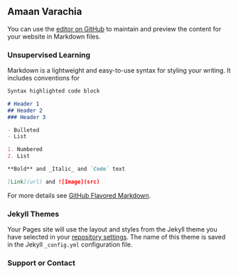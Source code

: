 ## Amaan Varachia 

You can use the [editor on GitHub](https://github.com/amaanvarachia/amaanvarachia.github.io/edit/main/README.md) to maintain and preview the content for your website in Markdown files.



### Unsupervised Learning

Markdown is a lightweight and easy-to-use syntax for styling your writing. It includes conventions for

```markdown
Syntax highlighted code block

# Header 1
## Header 2
### Header 3

- Bulleted
- List

1. Numbered
2. List

**Bold** and _Italic_ and `Code` text

[Link](url) and ![Image](src)
```

For more details see [GitHub Flavored Markdown](https://guides.github.com/features/mastering-markdown/).

### Jekyll Themes

Your Pages site will use the layout and styles from the Jekyll theme you have selected in your [repository settings](https://github.com/amaanvarachia/amaanvarachia.github.io/settings/pages). The name of this theme is saved in the Jekyll `_config.yml` configuration file.

### Support or Contact


